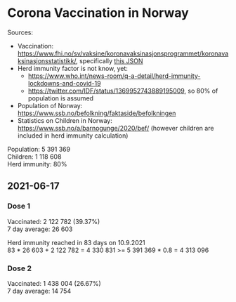 # Corona Vaccination in Norway

Sources:

- Vaccination: <https://www.fhi.no/sv/vaksine/koronavaksinasjonsprogrammet/koronavaksinasjonsstatistikk/>, specifically [this JSON](https://www.fhi.no/api/chartdata/api/99119)
- Herd immunity factor is not know, yet:
  - <https://www.who.int/news-room/q-a-detail/herd-immunity-lockdowns-and-covid-19>
  - <https://twitter.com/IDF/status/1369952743889195009>, so 80% of population is assumed
- Population of Norway: <https://www.ssb.no/befolkning/faktaside/befolkningen>
- Statistics on Children in Norway: https://www.ssb.no/a/barnogunge/2020/bef/ (however children are included in herd immunity calculation)

Population: 5 391 369  
Children: 1 118 608  
Herd immunity: 80%  

## 2021-06-17

### Dose 1

Vaccinated: 2 122 782 (39.37%)  
7 day average: 26 603

Herd immunity reached in 83 days on 10.9.2021  
83 * 26 603 + 2 122 782 = 4 330 831 >= 5 391 369 * 0.8 = 4 313 096

### Dose 2

Vaccinated: 1 438 004 (26.67%)  
7 day average: 14 754

